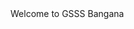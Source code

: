 <html lang= "en">
<html>
<head>
<meta name= "viewport" content="width=device-vidth, initial-scale= 1, maximum-scale=1, user-scalable=no">
<title>
Home | GSSSBangana
</title>
<link rel="stylesheets" href="gsss.csss">
</head>
<body>
Welcome to GSSS Bangana
</body>
</html>

